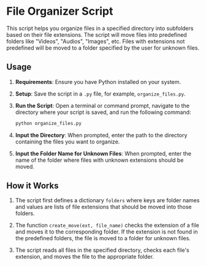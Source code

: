 # File Organizer Script

This script helps you organize files in a specified directory into subfolders based on their file extensions. The script will move files into predefined folders like "Videos", "Audios", "Images", etc. Files with extensions not predefined will be moved to a folder specified by the user for unknown files.

## Usage

1. **Requirements**: Ensure you have Python installed on your system.

2. **Setup**: Save the script in a `.py` file, for example, `organize_files.py`.

3. **Run the Script**: Open a terminal or command prompt, navigate to the directory where your script is saved, and run the following command:
    ```bash
    python organize_files.py
    ```

4. **Input the Directory**: When prompted, enter the path to the directory containing the files you want to organize.

5. **Input the Folder Name for Unknown Files**: When prompted, enter the name of the folder where files with unknown extensions should be moved.

## How it Works

1. The script first defines a dictionary `folders` where keys are folder names and values are lists of file extensions that should be moved into those folders.

2. The function `create_move(ext, file_name)` checks the extension of a file and moves it to the corresponding folder. If the extension is not found in the predefined folders, the file is moved to a folder for unknown files.

3. The script reads all files in the specified directory, checks each file's extension, and moves the file to the appropriate folder.


